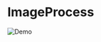 # ImageProcess

![Demo](https://raw.githubusercontent.com/YangJoey/ImageProcess/master/doc/demo.jpg)